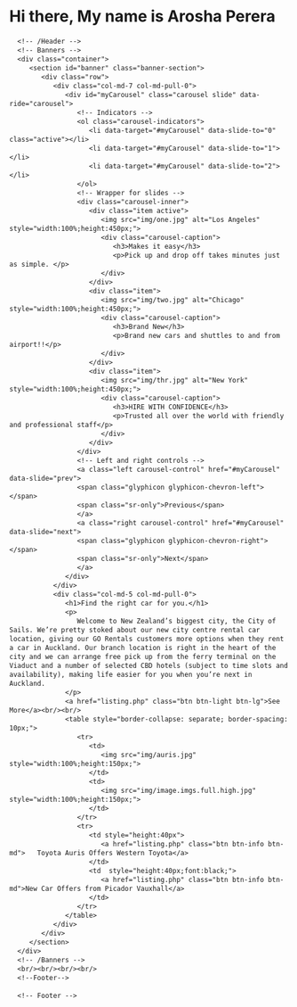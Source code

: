 # Hi there, My name is Arosha Perera

<html lang="en">
   <head>
      <meta charset="utf-8">
      <meta name="viewport" content="width=device-width, initial-scale=1">
      <meta http-equiv="Content-Type" content="text/html; charset=utf-8">
      <meta http-equiv="X-UA-Compatible" content="IE=edge">
      <meta name="keywords" content="">
      <meta name="description" content="">
      <link rel="stylesheet" href="https://stackpath.bootstrapcdn.com/bootstrap/4.1.3/css/bootstrap.min.css">
      <link href="rentstylesheet.css" rel="stylesheet">
      <link rel="stylesheet" href="https://cdnjs.cloudflare.com/ajax/libs/font-awesome/4.7.0/css/font-awesome.min.css">
      <link rel="stylesheet" href="https://maxcdn.bootstrapcdn.com/bootstrap/3.3.7/css/bootstrap.min.css">
      <script src="https://ajax.googleapis.com/ajax/libs/jquery/3.3.1/jquery.min.js"></script>
      <script src="https://maxcdn.bootstrapcdn.com/bootstrap/3.3.7/js/bootstrap.min.js"></script>
      <title>Car Rental Portal</title>
   </head>
   <body>
      <!--Header-->
      
      <!-- /Header --> 
      <!-- Banners -->
      <div class="container">
         <section id="banner" class="banner-section">
            <div class="row">
               <div class="col-md-7 col-md-pull-0">
                  <div id="myCarousel" class="carousel slide" data-ride="carousel">
                     <!-- Indicators -->
                     <ol class="carousel-indicators">
                        <li data-target="#myCarousel" data-slide-to="0" class="active"></li>
                        <li data-target="#myCarousel" data-slide-to="1"></li>
                        <li data-target="#myCarousel" data-slide-to="2"></li>
                     </ol>
                     <!-- Wrapper for slides -->
                     <div class="carousel-inner">
                        <div class="item active">
                           <img src="img/one.jpg" alt="Los Angeles" style="width:100%;height:450px;">
                           <div class="carousel-caption">
                              <h3>Makes it easy</h3>
                              <p>Pick up and drop off takes minutes just as simple. </p>
                           </div>
                        </div>
                        <div class="item">
                           <img src="img/two.jpg" alt="Chicago" style="width:100%;height:450px;">
                           <div class="carousel-caption">
                              <h3>Brand New</h3>
                              <p>Brand new cars and shuttles to and from airport!!</p>
                           </div>
                        </div>
                        <div class="item">
                           <img src="img/thr.jpg" alt="New York" style="width:100%;height:450px;">
                           <div class="carousel-caption">
                              <h3>HIRE WITH CONFIDENCE</h3>
                              <p>Trusted all over the world with friendly and professional staff</p>
                           </div>
                        </div>
                     </div>
                     <!-- Left and right controls -->
                     <a class="left carousel-control" href="#myCarousel" data-slide="prev">
                     <span class="glyphicon glyphicon-chevron-left"></span>
                     <span class="sr-only">Previous</span>
                     </a>
                     <a class="right carousel-control" href="#myCarousel" data-slide="next">
                     <span class="glyphicon glyphicon-chevron-right"></span>
                     <span class="sr-only">Next</span>
                     </a>
                  </div>
               </div>
               <div class="col-md-5 col-md-pull-0">
                  <h1>Find the right car for you.</h1>
                  <p>
                     Welcome to New Zealand’s biggest city, the City of Sails. We’re pretty stoked about our new city centre rental car location, giving our GO Rentals customers more options when they rent a car in Auckland. Our branch location is right in the heart of the city and we can arrange free pick up from the ferry terminal on the Viaduct and a number of selected CBD hotels (subject to time slots and availability), making life easier for you when you’re next in Auckland. 
                  </p>
                  <a href="listing.php" class="btn btn-light btn-lg">See More</a><br/><br/>
                  <table style="border-collapse: separate; border-spacing: 10px;">
                     <tr>
                        <td>
                           <img src="img/auris.jpg"  style="width:100%;height:150px;">
                        </td>
                        <td>
                           <img src="img/image.imgs.full.high.jpg"  style="width:100%;height:150px;">
                        </td>
                     </tr>
                     <tr>
                        <td style="height:40px">
                           <a href="listing.php" class="btn btn-info btn-md">	Toyota Auris Offers Western Toyota</a>
                        </td>
                        <td  style="height:40px;font:black;">
                           <a href="listing.php" class="btn btn-info btn-md">New Car Offers from Picador Vauxhall</a>
                        </td>
                     </tr>
                  </table>
               </div>
            </div>
         </section>
      </div>
      <!-- /Banners --> 
      <br/><br/><br/><br/>
      <!--Footer-->
    
      <!-- Footer --> 
   </body>
</html>
